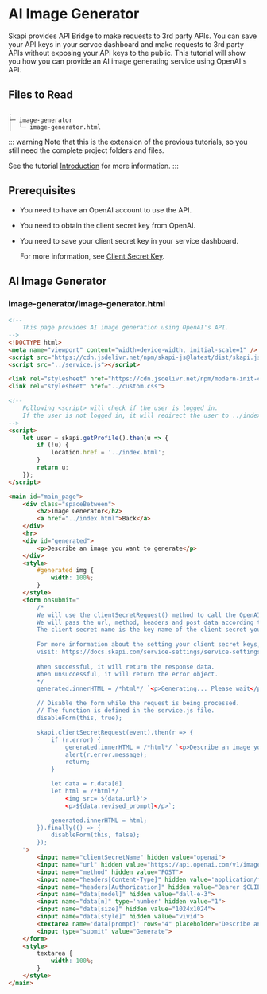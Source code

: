 # AI Image Generator

Skapi provides API Bridge to make requests to 3rd party APIs.
You can save your API keys in your servce dashboard and make requests to 3rd party APIs without exposing your API keys to the public.
This tutorial will show you how you can provide an AI image generating service using OpenAI's API.

## Files to Read

```
.
├─ image-generator
│  └─ image-generator.html
```
::: warning
Note that this is the extension of the previous tutorials, so you still need the complete project folders and files.

See the tutorial [Introduction](/full-example/intro.html) for more information.
:::

## Prerequisites

- You need to have an OpenAI account to use the API.
- You need to obtain the client secret key from OpenAI.
- You need to save your client secret key in your service dashboard.

  For more information, see [Client Secret Key](/service-settings/service-settings.html#client-secret-key).

## AI Image Generator

### image-generator/image-generator.html

```html
<!--
    This page provides AI image generation using OpenAI's API.
-->
<!DOCTYPE html>
<meta name="viewport" content="width=device-width, initial-scale=1" />
<script src="https://cdn.jsdelivr.net/npm/skapi-js@latest/dist/skapi.js"></script>
<script src="../service.js"></script>

<link rel="stylesheet" href="https://cdn.jsdelivr.net/npm/modern-init-css@latest/init.css">
<link rel="stylesheet" href="../custom.css">

<!--
    Following <script> will check if the user is logged in.
    If the user is not logged in, it will redirect the user to ../index.html page.
-->
<script>
    let user = skapi.getProfile().then(u => {
        if (!u) {
            location.href = '../index.html';
        }
        return u;
    });
</script>

<main id="main_page">
    <div class="spaceBetween">
        <h2>Image Generator</h2>
        <a href="../index.html">Back</a>
    </div>
    <hr>
    <div id="generated">
        <p>Describe an image you want to generate</p>
    </div>
    <style>
        #generated img {
            width: 100%;
        }
    </style>
    <form onsubmit="
        /*
        We will use the clientSecretRequest() method to call the OpenAI's API.
        We will pass the url, method, headers and post data according to the OpenAI's API documentation.
        The client secret name is the key name of the client secret you may have saved in the service dashboard.
        
        For more information about the setting your client secret keys,
        visit: https://docs.skapi.com/service-settings/service-settings.html#client-secret-key
        
        When successful, it will return the response data.
        When unsuccessful, it will return the error object.
        */
        generated.innerHTML = /*html*/ `<p>Generating... Please wait</p>`;

        // Disable the form while the request is being processed.
        // The function is defined in the service.js file.
        disableForm(this, true);

        skapi.clientSecretRequest(event).then(r => {
            if (r.error) {
                generated.innerHTML = /*html*/ `<p>Describe an image you want to generate</p>`;
                alert(r.error.message);
                return;
            }

            let data = r.data[0]
            let html = /*html*/ `
                <img src='${data.url}'>
                <p>${data.revised_prompt}</p>`;

            generated.innerHTML = html;
        }).finally(() => {
            disableForm(this, false);
        });
    ">
        <input name="clientSecretName" hidden value="openai">
        <input name="url" hidden value="https://api.openai.com/v1/images/generations">
        <input name="method" hidden value="POST">
        <input name="headers[Content-Type]" hidden value='application/json'>
        <input name="headers[Authorization]" hidden value="Bearer $CLIENT_SECRET">
        <input name="data[model]" hidden value="dall-e-3">
        <input name="data[n]" type='number' hidden value="1">
        <input name="data[size]" hidden value="1024x1024">
        <input name="data[style]" hidden value="vivid">
        <textarea name='data[prompt]' rows="4" placeholder="Describe an image" required></textarea>
        <input type="submit" value="Generate">
    </form>
    <style>
        textarea {
            width: 100%;
        }
    </style>
</main>
```